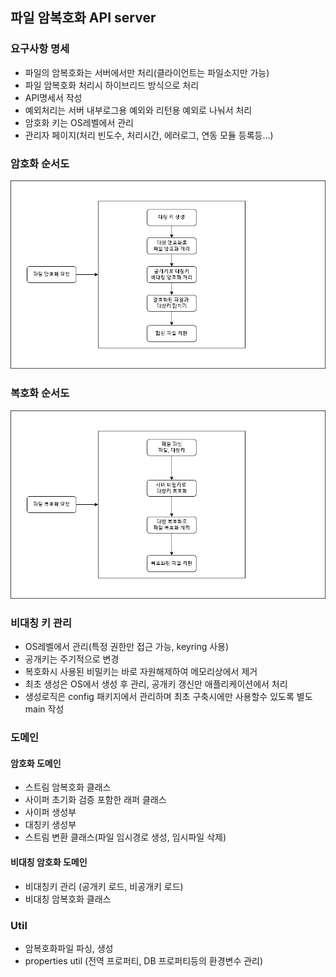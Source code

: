 ## 파일 암복호화 API server

### 요구사항 명세
- 파일의 암복호화는 서버에서만 처리(클라이언트는 파일소지만 가능)
- 파일 암복호화 처리시 하이브리드 방식으로 처리
- API명세서 작성
- 예외처리는 서버 내부로그용 예외와 리턴용 예외로 나눠서 처리
- 암호화 키는 OS레벨에서 관리
- 관리자 페이지(처리 빈도수, 처리시간, 에러로그, 연동 모듈 등록등...)

### 암호화 순서도

![enc_flow](./encFlow.png)

### 복호화 순서도

![dec_flow](./decFlow.png)

### 비대칭 키 관리
- OS레벨에서 관리(특정 권한만 접근 가능, keyring 사용)
- 공개키는 주기적으로 변경 
- 복호화시 사용된 비밀키는 바로 자원해제하여 메모리상에서 제거 
- 최초 생성은 OS에서 생성 후 관리, 공개키 갱신만 애플리케이션에서 처리
- 생성로직은 config 패키지에서 관리하며 최초 구축시에만 사용할수 있도록 별도 main 작성

### 도메인
#### 암호화 도메인
- 스트림 암복호화 클래스
- 사이퍼 초기화 검증 포함한 래퍼 클래스
- 사이퍼 생성부
- 대칭키 생성부
- 스트림 변환 클래스(파일 임시경로 생성, 임시파일 삭제)
#### 비대칭 암호화 도메인
- 비대칭키 관리 (공개키 로드, 비공개키 로드)
- 비대칭 암복호화 클래스

### Util
- 암복호화파일 파싱, 생성
- properties util (전역 프로퍼티, DB 프로퍼티등의 환경변수 관리)


